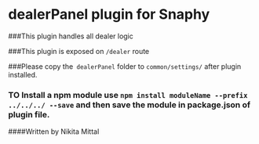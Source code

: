 # dealerPanel plugin for Snaphy


###This plugin handles all dealer logic

###This plugin is exposed on  `/dealer` route

###Please copy the` dealerPanel` folder to `common/settings/` after plugin installed.

### TO Install a npm module use `npm install moduleName --prefix ../../../ --save` and then save the module in package.json of plugin file.


####Written by Nikita Mittal

